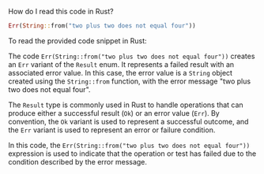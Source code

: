 How do I read this code in Rust?

```rust
Err(String::from("two plus two does not equal four"))
```


To read the provided code snippet in Rust:

The code `Err(String::from("two plus two does not equal four"))` creates an `Err` variant of the `Result` enum. It represents a failed result with an associated error value. In this case, the error value is a `String` object created using the `String::from` function, with the error message "two plus two does not equal four".

The `Result` type is commonly used in Rust to handle operations that can produce either a successful result (`Ok`) or an error value (`Err`). By convention, the `Ok` variant is used to represent a successful outcome, and the `Err` variant is used to represent an error or failure condition.

In this code, the `Err(String::from("two plus two does not equal four"))` expression is used to indicate that the operation or test has failed due to the condition described by the error message.